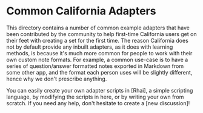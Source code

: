 # Common California Adapters

This directory contains a number of common example adapters that have been contributed by the community to help first-time California users get on their feet with creating a set for the first time. The reason California does not by default provide any inbuilt adapters, as it does with learning methods, is because it's much more common for people to work with their own custom note formats. For example, a common use-case is to have a series of question/answer formatted notes exported in Markdown from some other app, and the format each person uses will be slightly different, hence why we don't prescribe anything.

You can easily create your own adapter scripts in [Rhai], a simple scripting language, by modifying the scripts in here, or by writing your own from scratch. If you need any help, don't hesitate to create a [new discussion]!
